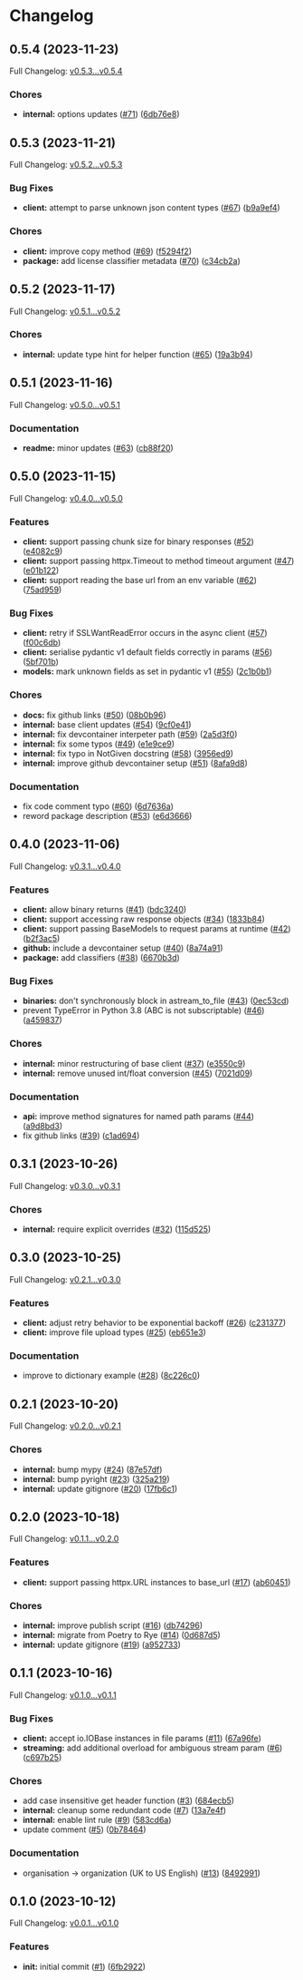 # Changelog

## 0.5.4 (2023-11-23)

Full Changelog: [v0.5.3...v0.5.4](https://github.com/anthropics/anthropic-bedrock-python/compare/v0.5.3...v0.5.4)

### Chores

* **internal:** options updates ([#71](https://github.com/anthropics/anthropic-bedrock-python/issues/71)) ([6db76e8](https://github.com/anthropics/anthropic-bedrock-python/commit/6db76e8a08aec42e5236320e5c9063f4b393289a))

## 0.5.3 (2023-11-21)

Full Changelog: [v0.5.2...v0.5.3](https://github.com/anthropics/anthropic-bedrock-python/compare/v0.5.2...v0.5.3)

### Bug Fixes

* **client:** attempt to parse unknown json content types ([#67](https://github.com/anthropics/anthropic-bedrock-python/issues/67)) ([b9a9ef4](https://github.com/anthropics/anthropic-bedrock-python/commit/b9a9ef45c2212f8f33378cfd52f2dca8c50c5547))


### Chores

* **client:** improve copy method ([#69](https://github.com/anthropics/anthropic-bedrock-python/issues/69)) ([f5294f2](https://github.com/anthropics/anthropic-bedrock-python/commit/f5294f21be89771e5ee0b6c4713052e50143fffa))
* **package:** add license classifier metadata ([#70](https://github.com/anthropics/anthropic-bedrock-python/issues/70)) ([c34cb2a](https://github.com/anthropics/anthropic-bedrock-python/commit/c34cb2ab8356abca2bb0b2ad4e83fa89900d3546))

## 0.5.2 (2023-11-17)

Full Changelog: [v0.5.1...v0.5.2](https://github.com/anthropics/anthropic-bedrock-python/compare/v0.5.1...v0.5.2)

### Chores

* **internal:** update type hint for helper function ([#65](https://github.com/anthropics/anthropic-bedrock-python/issues/65)) ([19a3b94](https://github.com/anthropics/anthropic-bedrock-python/commit/19a3b9412d66b46c0e004221a1000a2109f861f0))

## 0.5.1 (2023-11-16)

Full Changelog: [v0.5.0...v0.5.1](https://github.com/anthropics/anthropic-bedrock-python/compare/v0.5.0...v0.5.1)

### Documentation

* **readme:** minor updates ([#63](https://github.com/anthropics/anthropic-bedrock-python/issues/63)) ([cb88f20](https://github.com/anthropics/anthropic-bedrock-python/commit/cb88f20313433ba7a6f68fc81c1e81f5670ed6e7))

## 0.5.0 (2023-11-15)

Full Changelog: [v0.4.0...v0.5.0](https://github.com/anthropics/anthropic-bedrock-python/compare/v0.4.0...v0.5.0)

### Features

* **client:** support passing chunk size for binary responses ([#52](https://github.com/anthropics/anthropic-bedrock-python/issues/52)) ([e4082c9](https://github.com/anthropics/anthropic-bedrock-python/commit/e4082c9a2f7b7f48153623a36ff013d23e977b4c))
* **client:** support passing httpx.Timeout to method timeout argument ([#47](https://github.com/anthropics/anthropic-bedrock-python/issues/47)) ([e01b122](https://github.com/anthropics/anthropic-bedrock-python/commit/e01b122d2abac7005439ad258e69636f2e1b5082))
* **client:** support reading the base url from an env variable ([#62](https://github.com/anthropics/anthropic-bedrock-python/issues/62)) ([75ad959](https://github.com/anthropics/anthropic-bedrock-python/commit/75ad959130819ebe65d53755870198c755bd1a53))


### Bug Fixes

* **client:** retry if SSLWantReadError occurs in the async client ([#57](https://github.com/anthropics/anthropic-bedrock-python/issues/57)) ([f00c6db](https://github.com/anthropics/anthropic-bedrock-python/commit/f00c6dbc25da426d05adf2013843b7911bc9df49))
* **client:** serialise pydantic v1 default fields correctly in params ([#56](https://github.com/anthropics/anthropic-bedrock-python/issues/56)) ([5bf701b](https://github.com/anthropics/anthropic-bedrock-python/commit/5bf701bbdde40bd50a3756093e45da6fedd21ada))
* **models:** mark unknown fields as set in pydantic v1 ([#55](https://github.com/anthropics/anthropic-bedrock-python/issues/55)) ([2c1b0b1](https://github.com/anthropics/anthropic-bedrock-python/commit/2c1b0b12b6e5c41324f8a68f4698c3012861315c))


### Chores

* **docs:** fix github links ([#50](https://github.com/anthropics/anthropic-bedrock-python/issues/50)) ([08b0b96](https://github.com/anthropics/anthropic-bedrock-python/commit/08b0b96adb225b2affd53930aedfc575f9b613fc))
* **internal:** base client updates ([#54](https://github.com/anthropics/anthropic-bedrock-python/issues/54)) ([9cf0e41](https://github.com/anthropics/anthropic-bedrock-python/commit/9cf0e4186cf7499709060f8a543bb458a8b547d2))
* **internal:** fix devcontainer interpeter path ([#59](https://github.com/anthropics/anthropic-bedrock-python/issues/59)) ([2a5d3f0](https://github.com/anthropics/anthropic-bedrock-python/commit/2a5d3f0ee7997a9a16a99f1b3fe08bc298c6a404))
* **internal:** fix some typos ([#49](https://github.com/anthropics/anthropic-bedrock-python/issues/49)) ([e1e9ce9](https://github.com/anthropics/anthropic-bedrock-python/commit/e1e9ce96be9f6c7848bc0087a5f48f8851516ed3))
* **internal:** fix typo in NotGiven docstring ([#58](https://github.com/anthropics/anthropic-bedrock-python/issues/58)) ([3956ed9](https://github.com/anthropics/anthropic-bedrock-python/commit/3956ed9744c8b9b58f6252f81c09a87f87e332ff))
* **internal:** improve github devcontainer setup ([#51](https://github.com/anthropics/anthropic-bedrock-python/issues/51)) ([8afa9d8](https://github.com/anthropics/anthropic-bedrock-python/commit/8afa9d82390922d015df7ae31350e3593913e4d2))


### Documentation

* fix code comment typo ([#60](https://github.com/anthropics/anthropic-bedrock-python/issues/60)) ([6d7636a](https://github.com/anthropics/anthropic-bedrock-python/commit/6d7636a6b982f67814548ad0f0af90767d427a30))
* reword package description ([#53](https://github.com/anthropics/anthropic-bedrock-python/issues/53)) ([e6d3666](https://github.com/anthropics/anthropic-bedrock-python/commit/e6d3666e26f16ffd3cb1d45bd8caf7476bd38b36))

## 0.4.0 (2023-11-06)

Full Changelog: [v0.3.1...v0.4.0](https://github.com/anthropics/anthropic-bedrock-python/compare/v0.3.1...v0.4.0)

### Features

* **client:** allow binary returns ([#41](https://github.com/anthropics/anthropic-bedrock-python/issues/41)) ([bdc3240](https://github.com/anthropics/anthropic-bedrock-python/commit/bdc3240984f4826fd5a50ce9b7857b65e398ef04))
* **client:** support accessing raw response objects ([#34](https://github.com/anthropics/anthropic-bedrock-python/issues/34)) ([1833b84](https://github.com/anthropics/anthropic-bedrock-python/commit/1833b8487950a2628b87cac62813b3feadad7261))
* **client:** support passing BaseModels to request params at runtime ([#42](https://github.com/anthropics/anthropic-bedrock-python/issues/42)) ([b2f3ac5](https://github.com/anthropics/anthropic-bedrock-python/commit/b2f3ac5af7dd87d24cdb291c25f2cdfcbf916e59))
* **github:** include a devcontainer setup ([#40](https://github.com/anthropics/anthropic-bedrock-python/issues/40)) ([8a74a91](https://github.com/anthropics/anthropic-bedrock-python/commit/8a74a9189761979b93ba9bcfb1ac4a36b1f858ba))
* **package:** add classifiers ([#38](https://github.com/anthropics/anthropic-bedrock-python/issues/38)) ([6670b3d](https://github.com/anthropics/anthropic-bedrock-python/commit/6670b3daf849498a5937d74ca4a894d54767e28d))


### Bug Fixes

* **binaries:** don't synchronously block in astream_to_file ([#43](https://github.com/anthropics/anthropic-bedrock-python/issues/43)) ([0ec53cd](https://github.com/anthropics/anthropic-bedrock-python/commit/0ec53cdfcdfd0ba63725233a4dfe88608eaaa22e))
* prevent TypeError in Python 3.8 (ABC is not subscriptable) ([#46](https://github.com/anthropics/anthropic-bedrock-python/issues/46)) ([a459837](https://github.com/anthropics/anthropic-bedrock-python/commit/a4598370b3949b10099377555c3cbb14ca222e75))


### Chores

* **internal:** minor restructuring of base client ([#37](https://github.com/anthropics/anthropic-bedrock-python/issues/37)) ([e3550c9](https://github.com/anthropics/anthropic-bedrock-python/commit/e3550c97d898c2049ffe067fbfa4ff6025e1d03d))
* **internal:** remove unused int/float conversion ([#45](https://github.com/anthropics/anthropic-bedrock-python/issues/45)) ([7021d09](https://github.com/anthropics/anthropic-bedrock-python/commit/7021d098706d88a7a62b80f6ca9a0d66219e757f))


### Documentation

* **api:** improve method signatures for named path params ([#44](https://github.com/anthropics/anthropic-bedrock-python/issues/44)) ([a9d8bd3](https://github.com/anthropics/anthropic-bedrock-python/commit/a9d8bd392bb5f465dfd760a58f6fd8e3ab6e07cb))
* fix github links ([#39](https://github.com/anthropics/anthropic-bedrock-python/issues/39)) ([c1ad694](https://github.com/anthropics/anthropic-bedrock-python/commit/c1ad69475e65788cf5524a4a2b3df6a858176f95))

## 0.3.1 (2023-10-26)

Full Changelog: [v0.3.0...v0.3.1](https://github.com/anthropics/anthropic-bedrock-python/compare/v0.3.0...v0.3.1)

### Chores

* **internal:** require explicit overrides ([#32](https://github.com/anthropics/anthropic-bedrock-python/issues/32)) ([115d525](https://github.com/anthropics/anthropic-bedrock-python/commit/115d525202d0e3c04b604c597b496da7013149ea))

## 0.3.0 (2023-10-25)

Full Changelog: [v0.2.1...v0.3.0](https://github.com/anthropics/anthropic-bedrock-python/compare/v0.2.1...v0.3.0)

### Features

* **client:** adjust retry behavior to be exponential backoff ([#26](https://github.com/anthropics/anthropic-bedrock-python/issues/26)) ([c231377](https://github.com/anthropics/anthropic-bedrock-python/commit/c231377ea175f6dba3376d8dfb2e236ac51d1547))
* **client:** improve file upload types ([#25](https://github.com/anthropics/anthropic-bedrock-python/issues/25)) ([eb651e3](https://github.com/anthropics/anthropic-bedrock-python/commit/eb651e349b956f19f328421a3b55b10860ab53d3))


### Documentation

* improve to dictionary example ([#28](https://github.com/anthropics/anthropic-bedrock-python/issues/28)) ([8c226c0](https://github.com/anthropics/anthropic-bedrock-python/commit/8c226c01eb808e95a2e562858690b140b22ad893))

## 0.2.1 (2023-10-20)

Full Changelog: [v0.2.0...v0.2.1](https://github.com/anthropics/anthropic-bedrock-python/compare/v0.2.0...v0.2.1)

### Chores

* **internal:** bump mypy ([#24](https://github.com/anthropics/anthropic-bedrock-python/issues/24)) ([87e57df](https://github.com/anthropics/anthropic-bedrock-python/commit/87e57df17f9811118d85c1ff6dd963a1aed08262))
* **internal:** bump pyright ([#23](https://github.com/anthropics/anthropic-bedrock-python/issues/23)) ([325a219](https://github.com/anthropics/anthropic-bedrock-python/commit/325a2192c8f70ec7dc56390df7e743b7dbd3bfcd))
* **internal:** update gitignore ([#20](https://github.com/anthropics/anthropic-bedrock-python/issues/20)) ([17fb6c1](https://github.com/anthropics/anthropic-bedrock-python/commit/17fb6c121eaf144b3ee448eea78bd55cbd3c1253))

## 0.2.0 (2023-10-18)

Full Changelog: [v0.1.1...v0.2.0](https://github.com/anthropics/anthropic-bedrock-python/compare/v0.1.1...v0.2.0)

### Features

* **client:** support passing httpx.URL instances to base_url ([#17](https://github.com/anthropics/anthropic-bedrock-python/issues/17)) ([ab60451](https://github.com/anthropics/anthropic-bedrock-python/commit/ab60451e4f104e7739ce5e483ebfe40da9ea0d3e))


### Chores

* **internal:** improve publish script ([#16](https://github.com/anthropics/anthropic-bedrock-python/issues/16)) ([db74296](https://github.com/anthropics/anthropic-bedrock-python/commit/db74296def9f9f9e8c13ef4c12bf0d8e3715c209))
* **internal:** migrate from Poetry to Rye ([#14](https://github.com/anthropics/anthropic-bedrock-python/issues/14)) ([0d687d5](https://github.com/anthropics/anthropic-bedrock-python/commit/0d687d53670e3ebfc1f87f6160d46777ab249475))
* **internal:** update gitignore ([#19](https://github.com/anthropics/anthropic-bedrock-python/issues/19)) ([a952733](https://github.com/anthropics/anthropic-bedrock-python/commit/a952733553b70bdbabc0f6a09b5d5a5578ac50ca))

## 0.1.1 (2023-10-16)

Full Changelog: [v0.1.0...v0.1.1](https://github.com/anthropics/anthropic-bedrock-python/compare/v0.1.0...v0.1.1)

### Bug Fixes

* **client:** accept io.IOBase instances in file params ([#11](https://github.com/anthropics/anthropic-bedrock-python/issues/11)) ([67a96fe](https://github.com/anthropics/anthropic-bedrock-python/commit/67a96fe42022d4406c1eac96b4d3eae52ca2a6db))
* **streaming:** add additional overload for ambiguous stream param ([#6](https://github.com/anthropics/anthropic-bedrock-python/issues/6)) ([c697b25](https://github.com/anthropics/anthropic-bedrock-python/commit/c697b25f7c62b455bc865a06946a4fdd57f37f73))


### Chores

* add case insensitive get header function ([#3](https://github.com/anthropics/anthropic-bedrock-python/issues/3)) ([684ecb5](https://github.com/anthropics/anthropic-bedrock-python/commit/684ecb5cf6e77e759a3bad6eb2157894727e0e00))
* **internal:** cleanup some redundant code ([#7](https://github.com/anthropics/anthropic-bedrock-python/issues/7)) ([13a7e4f](https://github.com/anthropics/anthropic-bedrock-python/commit/13a7e4f5b4afc12a4a35547510ea074783ccf01a))
* **internal:** enable lint rule ([#9](https://github.com/anthropics/anthropic-bedrock-python/issues/9)) ([583cd6a](https://github.com/anthropics/anthropic-bedrock-python/commit/583cd6a8048b2798839792ba5809ea014d4a8ce4))
* update comment ([#5](https://github.com/anthropics/anthropic-bedrock-python/issues/5)) ([0b78464](https://github.com/anthropics/anthropic-bedrock-python/commit/0b78464abbd838b134e947d7a39a2a569d83a1f8))


### Documentation

* organisation -&gt; organization (UK to US English) ([#13](https://github.com/anthropics/anthropic-bedrock-python/issues/13)) ([8492991](https://github.com/anthropics/anthropic-bedrock-python/commit/849299143898bfda627dfa940eed43e09a7dfcc7))

## 0.1.0 (2023-10-12)

Full Changelog: [v0.0.1...v0.1.0](https://github.com/anthropics/anthropic-bedrock-python/compare/v0.0.1...v0.1.0)

### Features

* **init:** initial commit ([#1](https://github.com/anthropics/anthropic-bedrock-python/issues/1)) ([6fb2922](https://github.com/anthropics/anthropic-bedrock-python/commit/6fb29226c2fbf2c4303746a6f9e13ba48600e0e4))

